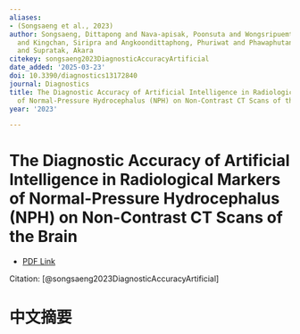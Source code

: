 ```yaml
---
aliases:
- (Songsaeng et al., 2023)
author: Songsaeng, Dittapong and Nava-apisak, Poonsuta and Wongsripuemtet, Jittsupa
  and Kingchan, Siripra and Angkoondittaphong, Phuriwat and Phawaphutanon, Phattaranan
  and Supratak, Akara
citekey: songsaeng2023DiagnosticAccuracyArtificial
date_added: '2025-03-23'
doi: 10.3390/diagnostics13172840
journal: Diagnostics
title: The Diagnostic Accuracy of Artificial Intelligence in Radiological Markers
  of Normal-Pressure Hydrocephalus (NPH) on Non-Contrast CT Scans of the Brain
year: '2023'

---
```

# The Diagnostic Accuracy of Artificial Intelligence in Radiological Markers of Normal-Pressure Hydrocephalus (NPH) on Non-Contrast CT Scans of the Brain
- [PDF Link](zotero://open-pdf/library/items/5BS677Y7)

Citation: [@songsaeng2023DiagnosticAccuracyArtificial]

# 中文摘要
